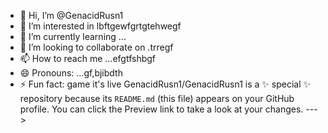 - 👋 Hi, I’m @GenacidRusn1
- 👀 I’m interested in lbftgewfgrtgtehwegf
- 🌱 I’m currently learning ...
- 💞️ I’m looking to collaborate on .trregf
- 📫 How to reach me ...efgtfshbgf
- 😄 Pronouns: ...gf,bjibdth
- ⚡ Fun fact: game it's live
GenacidRusn1/GenacidRusn1 is a ✨ special ✨ repository because its `README.md` (this file) appears on your GitHub profile.
You can click the Preview link to take a look at your changes.
--->
